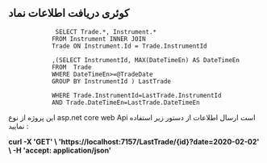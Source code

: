 <h2>کوئری دریافت اطلاعات نماد</h2>


                 SELECT Trade.*, Instrument.*
                FROM Instrument INNER JOIN
                Trade ON Instrument.Id = Trade.InstrumentId
                
                ,(SELECT InstrumentId, MAX(DateTimeEn) AS DateTimeEn
                FROM  Trade
                WHERE DateTimeEn>=@TradeDate
                GROUP BY InstrumentId ) LastTrade

                WHERE Trade.InstrumentId=LastTrade.InstrumentId 
                AND Trade.DateTimeEn=LastTrade.DateTimeEn


<p>
این پروژه از نوع asp.net core  web Api است ارسال اطلاعات از دستور زیر استفاده نمایید :


</p>
 <b>
  curl -X 'GET' \
  'https://localhost:7157/LastTrade/{id}?date=2020-02-02' \
  -H 'accept: application/json'
  </b>
